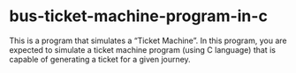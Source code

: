 # bus-ticket-machine-program-in-c
This is a program that simulates a “Ticket Machine”. In this program, you are expected to simulate a ticket machine program (using C language) that is capable of generating a ticket for a given journey. 

